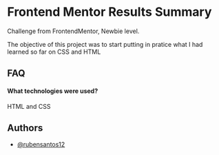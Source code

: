 
# Frontend Mentor Results Summary

Challenge from FrontendMentor, Newbie level.

The objective of this project was to start putting in pratice what I had learned so far on CSS and HTML





## FAQ

#### What technologies were used?

HTML and CSS

## Authors

- [@rubensantos12](https://github.com/rubensantos12)

